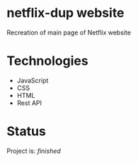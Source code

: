 # netflix-dup website
Recreation of main page of Netflix website

# Technologies
* JavaScript
* CSS
* HTML
* Rest API

# Status
Project is: _finished_
